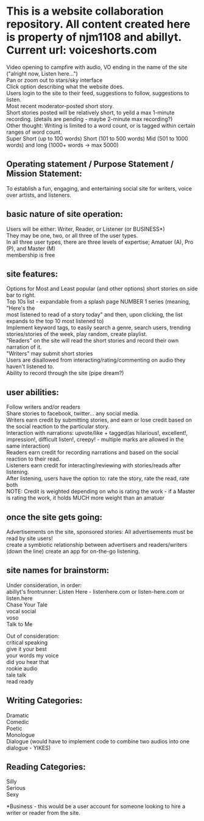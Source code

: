 # This is a website collaboration repository. All content created here is property of njm1108 and abillyt. Current url: voiceshorts.com

Video opening to campfire with audio, VO ending in the name of the site ("alright now, Listen here...") <br>
Pan or zoom out to stars/sky interface <br>
Click option describing what the website does. <br>
Users login to the site to their feed, suggestions to follow, suggestions to listen. <br>
Most recent moderator-posted short story.<br> 
Short stories posted will be relatively short, to yeild a max 1-minute recording. (details are pending - maybe 2-minute max recording?)<br>
Other thought: Writing is limited to a word count, or is tagged within certain ranges of word count. <br>
Super Short (up to 100 words) Short (101 to 500 words) Mid (501 to 1000 words) and long (1000+ words -> max 5000)

## Operating statement / Purpose Statement / Mission Statement: 
To establish a fun, engaging, and entertaining social site for writers, voice over artists, and listeners. 

## basic nature of site operation: <br>
Users will be either: Writer, Reader, or Listener (or BUSINESS*)<br>
They may be one, two, or all three of the user types. <br> 
In all three user types, there are three levels of expertise; Amatuer (A), Pro (P), and Master (M) <br>
membership is free <br> 

## site features: <br>
Options for Most and Least popular (and other options) short stories on side bar to right. <br>
Top 10s list - expandable from a splash page NUMBER 1 series (meaning, "Here's the <br>
most listened to read of a story today" and then, upon clicking, the list expands to the top 10 most listened to)<br>
Implement keyword tags, to easily search a genre, search users, trending stories/stories of the week, play random, create playlist.<br>
"Readers" on the site will read the short stories and record their own narration of it. <br>
"Writers" may submit short stories <br>
Users are disallowed from interacting/rating/commenting on audio they haven't listened to.<br>
Ability to record through the site (pipe dream?) <br>


## user abilities: <br>
Follow writers and/or readers <br>
Share stories to facebook, twitter... any social media. <br>
Writers earn credit by submitting stories, and earn or lose credit based on the social reaction to the particular story. <br>
Interaction with narrations: upvote/like + tagged(as hilarious!, excellent!, impression!, difficult listen!, creepy! - multiple marks are allowed in the same interaction)<br>
Readers earn credit for recording narrations and based on the social reaction to their read.<br>
Listeners earn credit for interacting/reviewing with stories/reads after listening. <br>
After listening, users have the option to: rate the story, rate the read, rate both <br>
NOTE: Credit is weighted depending on who is rating the work - if a Master is rating the work, it holds MUCH more weight than an amatuer <br>

## once the site gets going: <br>
Advertisements on the site, sponsored stories: All advertisements must be read by site users! <br>
create a symbiotic relationship between advertisers and readers/writers <br> 
(down the line) create an app for on-the-go listening. <br>

## site names for brainstorm: <br>
Under consideration, in order: <br> 
abillyt's frontrunner: Listen Here - listenhere.com or listen-here.com or listen.here<br>
Chase Your Tale<br>
vocal social<br>
voso<br>
Talk to Me<br>

Out of consideration: <br>
critical speaking<br>
give it your best<br>
your words my voice<br>
did you hear that<br>
rookie audio<br>
tale talk<br>
read ready<br>

## Writing Categories: <br>
Dramatic <br>
Comedic <br>
Poetic <br>
Monologue <br>
Dialogue (would have to implement code to combine two audios into one dialogue - YIKES) <br>

## Reading Categories: <br>
Silly <br>
Serious <br>
Sexy <br>

*Business - this would be a user account for someone looking to hire a writer or reader from the site. 

